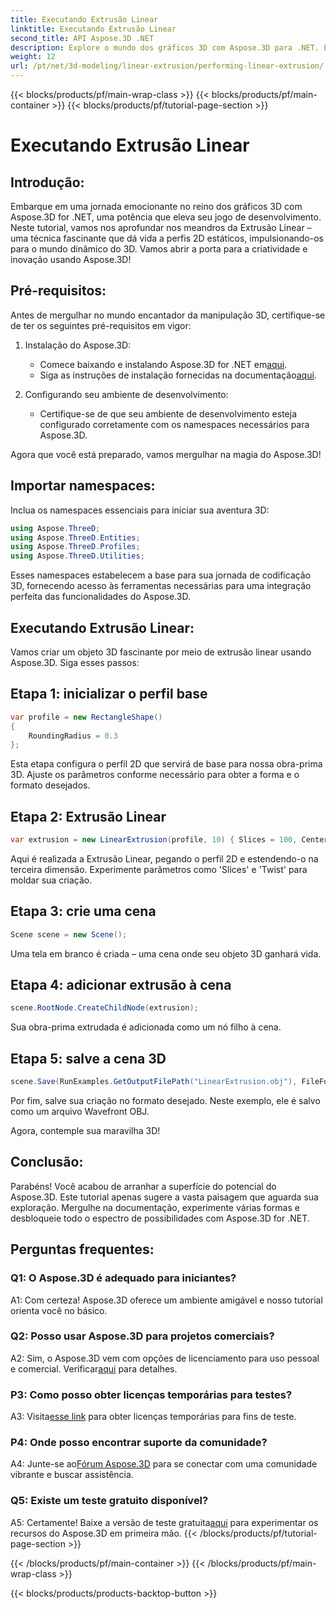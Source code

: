 ```yaml
---
title: Executando Extrusão Linear
linktitle: Executando Extrusão Linear
second_title: API Aspose.3D .NET
description: Explore o mundo dos gráficos 3D com Aspose.3D para .NET. Executando extrusão linear neste guia passo a passo.
weight: 12
url: /pt/net/3d-modeling/linear-extrusion/performing-linear-extrusion/
---
```


{{< blocks/products/pf/main-wrap-class >}}
{{< blocks/products/pf/main-container >}}
{{< blocks/products/pf/tutorial-page-section >}}

# Executando Extrusão Linear

## Introdução:

Embarque em uma jornada emocionante no reino dos gráficos 3D com Aspose.3D for .NET, uma potência que eleva seu jogo de desenvolvimento. Neste tutorial, vamos nos aprofundar nos meandros da Extrusão Linear – uma técnica fascinante que dá vida a perfis 2D estáticos, impulsionando-os para o mundo dinâmico do 3D. Vamos abrir a porta para a criatividade e inovação usando Aspose.3D!

## Pré-requisitos:

Antes de mergulhar no mundo encantador da manipulação 3D, certifique-se de ter os seguintes pré-requisitos em vigor:

1. Instalação do Aspose.3D:
   -  Comece baixando e instalando Aspose.3D for .NET em[aqui](https://releases.aspose.com/3d/net/).
   -  Siga as instruções de instalação fornecidas na documentação[aqui](https://reference.aspose.com/3d/net/).

2. Configurando seu ambiente de desenvolvimento:
   - Certifique-se de que seu ambiente de desenvolvimento esteja configurado corretamente com os namespaces necessários para Aspose.3D.

Agora que você está preparado, vamos mergulhar na magia do Aspose.3D!

## Importar namespaces:

Inclua os namespaces essenciais para iniciar sua aventura 3D:

```csharp
using Aspose.ThreeD;
using Aspose.ThreeD.Entities;
using Aspose.ThreeD.Profiles;
using Aspose.ThreeD.Utilities;
```

Esses namespaces estabelecem a base para sua jornada de codificação 3D, fornecendo acesso às ferramentas necessárias para uma integração perfeita das funcionalidades do Aspose.3D.

## Executando Extrusão Linear:

Vamos criar um objeto 3D fascinante por meio de extrusão linear usando Aspose.3D. Siga esses passos:

## Etapa 1: inicializar o perfil base
```csharp
var profile = new RectangleShape()
{
    RoundingRadius = 0.3
};
```

Esta etapa configura o perfil 2D que servirá de base para nossa obra-prima 3D. Ajuste os parâmetros conforme necessário para obter a forma e o formato desejados.

## Etapa 2: Extrusão Linear
```csharp
var extrusion = new LinearExtrusion(profile, 10) { Slices = 100, Center = true, Twist = 360, TwistOffset = new Vector3(10, 0, 0) };
```

Aqui é realizada a Extrusão Linear, pegando o perfil 2D e estendendo-o na terceira dimensão. Experimente parâmetros como 'Slices' e 'Twist' para moldar sua criação.

## Etapa 3: crie uma cena
```csharp
Scene scene = new Scene();
```

Uma tela em branco é criada – uma cena onde seu objeto 3D ganhará vida.

## Etapa 4: adicionar extrusão à cena
```csharp
scene.RootNode.CreateChildNode(extrusion);
```

Sua obra-prima extrudada é adicionada como um nó filho à cena.

## Etapa 5: salve a cena 3D
```csharp
scene.Save(RunExamples.GetOutputFilePath("LinearExtrusion.obj"), FileFormat.WavefrontOBJ);
```

Por fim, salve sua criação no formato desejado. Neste exemplo, ele é salvo como um arquivo Wavefront OBJ.

Agora, contemple sua maravilha 3D!

## Conclusão:

Parabéns! Você acabou de arranhar a superfície do potencial do Aspose.3D. Este tutorial apenas sugere a vasta paisagem que aguarda sua exploração. Mergulhe na documentação, experimente várias formas e desbloqueie todo o espectro de possibilidades com Aspose.3D for .NET.

## Perguntas frequentes:

### Q1: O Aspose.3D é adequado para iniciantes?

A1: Com certeza! Aspose.3D oferece um ambiente amigável e nosso tutorial orienta você no básico.

### Q2: Posso usar Aspose.3D para projetos comerciais?

 A2: Sim, o Aspose.3D vem com opções de licenciamento para uso pessoal e comercial. Verificar[aqui](https://purchase.aspose.com/buy) para detalhes.

### P3: Como posso obter licenças temporárias para testes?

 A3: Visita[esse link](https://purchase.aspose.com/temporary-license/) para obter licenças temporárias para fins de teste.

### P4: Onde posso encontrar suporte da comunidade?

 A4: Junte-se ao[Fórum Aspose.3D](https://forum.aspose.com/c/3d/18) para se conectar com uma comunidade vibrante e buscar assistência.

### Q5: Existe um teste gratuito disponível?

 A5: Certamente! Baixe a versão de teste gratuita[aqui](https://releases.aspose.com/) para experimentar os recursos do Aspose.3D em primeira mão.
{{< /blocks/products/pf/tutorial-page-section >}}

{{< /blocks/products/pf/main-container >}}
{{< /blocks/products/pf/main-wrap-class >}}

{{< blocks/products/products-backtop-button >}}
